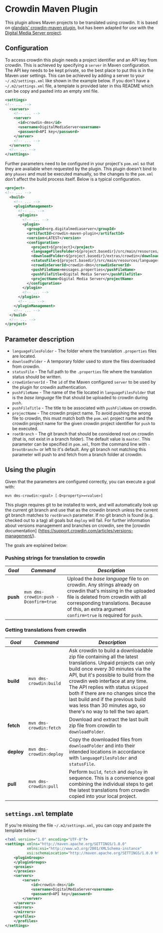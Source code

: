 # Crowdin Maven Plugin

This plugin allows Maven projects to be translated using crowdin. It is based on [glandais' crowdin-maven plugin](https://github.com/glandais/crowdin-maven), but has been adapted for use with the [Digital Media Server project](https://github.com/DigitalMediaServer/DigitalMediaServer).

## Configuration

To access crowdin this plugin needs a project identifier and an API key from crowdin. This is achieved by specifying a ```server``` in Maven configuration. The API key needs to be kept private, so the best place to put this is in the Maven user settings. This can be achieved by adding a server to your ```~/.m2/settings.xml``` like shown in the example below. If you don't have a ```~/.m2/settings.xml``` file, a template is provided later in this README which can be copy and pasted into an empty xml file.

```xml
<settings>
<!-- ... -->
  <servers>
    <!-- ... -->
    <server>
      <id>crowdin-dms</id>
      <username>DigitalMediaServer<username>
      <password>API key</password>
    </server>
    <!-- ... -->
  </servers>
  <!-- ... -->
</settings>
```

Further parameters need to be configured in your project's ```pom.xml``` so that they are available when requested by the plugin. This plugin doesn't bind to any ```phases``` and must be executed manually, so the changes to the ```pom.xml``` don't affect the build process itself. Below is a typical configuration.

```xml
<project>
<!-- ... -->
  <build>
    <!-- ... -->
    <pluginManagement>
      <!-- ... -->
      <plugins>
        <!-- ... -->
        <plugin>
          <groupId>org.digitalmediaserver</groupId>
          <artifactId>crowdin-maven-plugin</artifactId>
          <version>LATEST</version>   
          <configuration>
            <project>${project}</project>
            <languageFilesFolder>${project.basedir}/src/main/resources/i18n</languageFilesFolder>
            <downloadFolder>${project.basedir}/extras/crowdin</downloadFolder>
            <statusFile>${project.basedir}/src/main/resources/languages.properties</statusFile>
            <crowdinServerId>crowdin-dms</crowdinServerId>
            <pushFileName>messages.properties</pushFileName>
            <pushFileTitle>Digital Media Server</pushFileTitle>
            <projectName>Digital Media Server</projectName>
          </configuration>
        </plugin>
        <!-- ... -->
      </plugins>
      <!-- ... -->
    </pluginManagement>
    <!-- ... -->
  </build>
  <!-- ... -->
</project>
```

## Parameter description

* ```languageFilesFolder``` - The folder where the translation ```.properties``` files are located.
* ```downloadFolder``` - A temporary folder used to store the files downloaded from crowdin.
* ```statusFile``` - The full path to the ```.properties``` file where the translation status should be written.
* ```crowdinServerId``` - The ```id``` of the Maven configured ```server``` to be used by the plugin for crowdin authentication.
* ```pushFileName``` - The name of the file located in ```languageFilesFolder``` that is the _base language_ file that should be uploaded to crowdin during ```push```.
* ```pushFileTitle``` - The title to be associated with ```pushFileName``` on crowdin.
* ```projectName``` - The crowdin project name. To avoid pushing the wrong file to crowdin, this must match both the ```pom.xml``` project name and the crowdin project name for the given crowdin project identifier for ```push``` to be executed.
* ```rootBranch``` - The git branch that should be considered root on crowdin (that is, not exist in a branch folder). The default value is ```master```. This parameter can be specified in ```pom.xml```, from the command line with ```-DrootBranch=``` or left to it's default. Any git branch not matching this parameter will push to and fetch from a branch folder at crowdin.

## Using the plugin

Given that the parameters are configured correctly, you can execute a goal with:

```mvn dms-crowdin:<goal> [-D<property>=<value>]```

This plugin requires git to be installed to work, and will automatically look up the current git branch and use that as the crowdin branch unless the current git branch matches to ```rootBranch``` parameter. If no git branch is found (e.g. checked out to a tag) all goals but ```deploy``` will fail. For further information about versions management and branches on crowdin, see the [crowdin documentation] (https://support.crowdin.com/articles/versions-management/).

The goals are explained below:

### Pushing strings for translation to crowdin

*Goal* | *Command* | *Description*
---- | ------- | -----------
**push** | ```mvn dms-crowdin:push -Dconfirm=true``` | Upload the _base language_ file to on crowdin. Any strings already on crowdin that's missing in the uploaded file is deleted from crowdin with all corresponding translations. Because of this, an extra argument ```confirm=true``` is required for ```push```.

### Getting translations from crowdin

*Goal* | *Command* | *Description*
---- | ------- | -----------
**build** | ```mvn dms-crowdin:build``` | Ask crowdin to build a downloadable zip file containing all the latest translations. Unpaid projects can only build once every 30 minutes via the API, but it's possible to build from the crowdin web interface at any time. The API replies with status ```skipped``` both if there are no changes since the last build and if the previous build was less than 30 minutes ago, so there's no way to tell the two apart.
**fetch** | `mvn dms-crowdin:fetch` | Download and extract the last built zip file from crowdin to ```downloadFolder```.
**deploy** | `mvn dms-crowdin:deploy` | Copy the downloaded files from ```downloadFolder``` and into their intended locations in accordance with ```languageFilesFolder``` and ```statusFile```.
**pull** | ```mvn dms-crowdin:pull``` | Perform ```build```, ```fetch``` and ```deploy``` in sequence. This is a convenience goal combining the individual steps to get the latest translations from crowdin copied into your local project.

## ```settings.xml``` template

If you're missing the file ```~/.m2/settings.xml```, you can copy and paste the template below:

```xml
<?xml version="1.0" encoding="UTF-8"?>
<settings xmlns="http://maven.apache.org/SETTINGS/1.0.0"
          xmlns:xsi="http://www.w3.org/2001/XMLSchema-instance"
          xsi:schemaLocation="http://maven.apache.org/SETTINGS/1.0.0 http://maven.apache.org/xsd/settings-1.0.0.xsd">
	<pluginGroups>
	</pluginGroups>
	<proxies>
	</proxies>
	<servers>
		<server>
			<id>crowdin-dms</id>
			<username>DigitalMediaServer<username>
			<password>API key</password>
		</server>
	</servers>
	<mirrors>
	</mirrors>
	<profiles>
	</profiles>
</settings>
```

